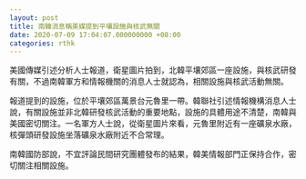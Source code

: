 ```yaml
---
layout: post
title: 南韓消息稱美媒提到平壤設施與核武無關
date: 2020-07-09 17:04:07.000000000 +08:00
categories: rthk
---
```


美國傳媒引述分析人士報道，衛星圖片拍到，北韓平壤郊區一座設施，與核武研發有關，不過南韓軍方和情報機關的消息人士就認為，相關設施與核武活動無關。

報道提到的設施，位於平壤郊區萬景台元魯里一帶。韓聯社引述情報機構消息人士說，有關設施並非北韓研發核武活動的重要地點，設施的具體用途不清楚，南韓與美國密切關注。一名軍方人士說，從衛星圖片來看，元魯里附近有一座礦泉水廠，核彈頭研發設施坐落礦泉水廠附近不合常理。

南韓國防部說，不宜評論民間研究團體發布的結果，韓美情報部門正保持合作，密切關注相關設施。
